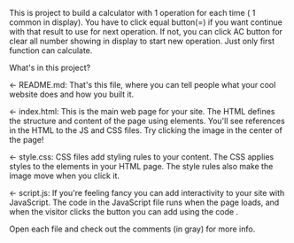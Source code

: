 This is project to build a calculator with 1 operation for each time ( 1 common in display). You have to click equal button(=) if you want continue with that result to use for next operation. If not, you can click AC button for clear all number showing in display to start new operation. Just only first function can calculate.

What's in this project?

← README.md: That's this file, where you can tell people what your cool website does and how you built it.

← index.html: This is the main web page for your site. The HTML defines the structure and content of the page using elements. You'll see references in the HTML to the JS and CSS files. Try clicking the image in the center of the page!

← style.css: CSS files add styling rules to your content. The CSS applies styles to the elements in your HTML page. The style rules also make the image move when you click it.

← script.js: If you're feeling fancy you can add interactivity to your site with JavaScript. The code in the JavaScript file runs when the page loads, and when the visitor clicks the button you can add using the code .

Open each file and check out the comments (in gray) for more info.
